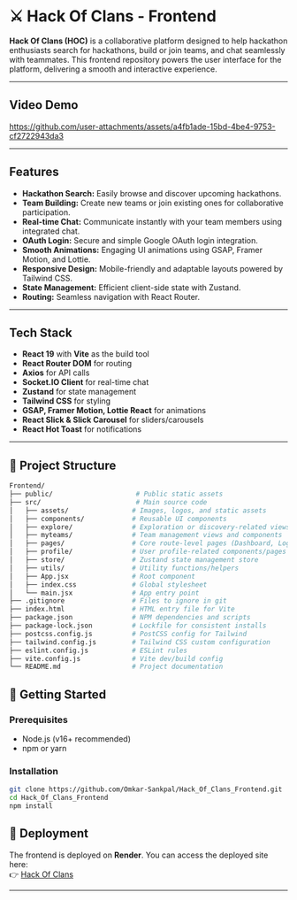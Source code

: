 # ⚔️ Hack Of Clans - Frontend

**Hack Of Clans (HOC)** is a collaborative platform designed to help hackathon enthusiasts search for hackathons, build or join teams, and chat seamlessly with teammates. This frontend repository powers the user interface for the platform, delivering a smooth and interactive experience.

---

## Video Demo 

https://github.com/user-attachments/assets/a4fb1ade-15bd-4be4-9753-cf2722943da3

---

## Features

- **Hackathon Search:** Easily browse and discover upcoming hackathons.
- **Team Building:** Create new teams or join existing ones for collaborative participation.
- **Real-time Chat:** Communicate instantly with your team members using integrated chat.
- **OAuth Login:** Secure and simple Google OAuth login integration.
- **Smooth Animations:** Engaging UI animations using GSAP, Framer Motion, and Lottie.
- **Responsive Design:** Mobile-friendly and adaptable layouts powered by Tailwind CSS.
- **State Management:** Efficient client-side state with Zustand.
- **Routing:** Seamless navigation with React Router.

---

## Tech Stack

- **React 19** with **Vite** as the build tool
- **React Router DOM** for routing
- **Axios** for API calls
- **Socket.IO Client** for real-time chat
- **Zustand** for state management
- **Tailwind CSS** for styling
- **GSAP, Framer Motion, Lottie React** for animations
- **React Slick & Slick Carousel** for sliders/carousels
- **React Hot Toast** for notifications

---

## 📁 Project Structure

```bash
Frontend/
├── public/                     # Public static assets
├── src/                        # Main source code
│   ├── assets/                # Images, logos, and static assets
│   ├── components/            # Reusable UI components
│   ├── explore/               # Exploration or discovery-related views
│   ├── myteams/               # Team management views and components
│   ├── pages/                 # Core route-level pages (Dashboard, Login, etc.)
│   ├── profile/               # User profile-related components/pages
│   ├── store/                 # Zustand state management store
│   ├── utils/                 # Utility functions/helpers
│   ├── App.jsx                # Root component
│   ├── index.css              # Global stylesheet
│   └── main.jsx               # App entry point
├── .gitignore                 # Files to ignore in git
├── index.html                 # HTML entry file for Vite
├── package.json               # NPM dependencies and scripts
├── package-lock.json          # Lockfile for consistent installs
├── postcss.config.js          # PostCSS config for Tailwind
├── tailwind.config.js         # Tailwind CSS custom configuration
├── eslint.config.js           # ESLint rules
├── vite.config.js             # Vite dev/build config
└── README.md                  # Project documentation
```

## 🎢 Getting Started

### Prerequisites

- Node.js (v16+ recommended)
- npm or yarn

### Installation

```bash
git clone https://github.com/Omkar-Sankpal/Hack_Of_Clans_Frontend.git
cd Hack_Of_Clans_Frontend
npm install
```

## 🚀 Deployment

The frontend is deployed on **Render**. You can access the deployed site here:  
👉 [Hack Of Clans](https://hack-of-clans-frontend.onrender.com)

---
